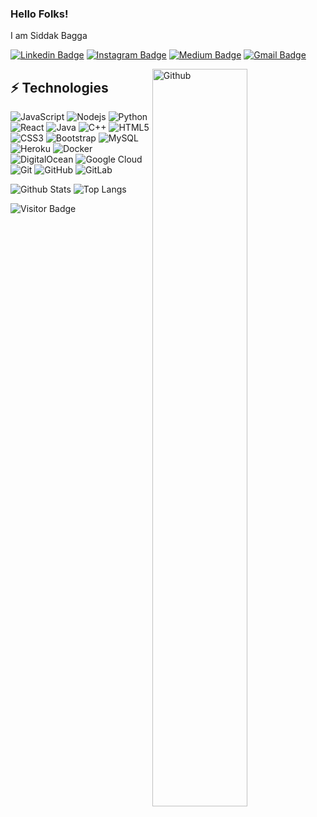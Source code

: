 

<!--
**siddakbagga13/siddakbagga13** is a ✨ _special_ ✨ repository because its `README.md` (this file) appears on your GitHub profile.

Here are some ideas to get you started:

- 🔭 I’m currently working on ...
- 🌱 I’m currently learning ...
- 👯 I’m looking to collaborate on ...
- 🤔 I’m looking for help with ...
- 💬 Ask me about ...
- 📫 How to reach me: ...
- 😄 Pronouns: ...
- ⚡ Fun fact: ...
-->
### Hello Folks!

I am Siddak Bagga

[![Linkedin Badge](https://img.shields.io/badge/-LinkedIn-blue?style=flat-square&logo=Linkedin&logoColor=white&link=https://www.linkedin.com/in/siddak-bagga-60921b218/)](https://www.linkedin.com/in/siddak-bagga-60921b218/)
[![Instagram Badge](https://img.shields.io/badge/-siddak._.sk-purple?style=flat-square&logo=instagram&logoColor=white&link=https://instagram.com/siddak._.sk/)](https://instagram.com/siddak._.sk)
[![Medium Badge](https://img.shields.io/badge/-@siddak-03a57a?style=flat-square&labelColor=000000&logo=Medium&link=https://medium.com/@siddak77777/)](https://medium.com/@siddak77777)
[![Gmail Badge](https://img.shields.io/badge/-siddakbagga@gmail.com-c14438?style=flat-square&logo=Gmail&logoColor=white&link=mailto:siddakbagga@gmail.com)](mailto:siddakbagga@gmail.com)

<!-- Any image aligned to the right. Beware the width -->
<img width="55%" align="right" alt="Github" src="https://raw.githubusercontent.com/onimur/.github/master/.resources/git-header.svg" />

## ⚡ Technologies

![JavaScript](https://img.shields.io/badge/-JavaScript-black?style=flat-square&logo=javascript)
![Nodejs](https://img.shields.io/badge/-Nodejs-black?style=flat-square&logo=Node.js)
![Python](https://img.shields.io/badge/-Python-black?style=flat-square&logo=Python)
![React](https://img.shields.io/badge/-React-black?style=flat-square&logo=react)
![Java](https://img.shields.io/badge/-java-E34A86?style=flat-square&logo=java)
![C++](https://img.shields.io/badge/-C++-00599C?style=flat-square&logo=c)
![HTML5](https://img.shields.io/badge/-HTML5-E34F26?style=flat-square&logo=html5&logoColor=white)
![CSS3](https://img.shields.io/badge/-CSS3-1572B6?style=flat-square&logo=css3)
![Bootstrap](https://img.shields.io/badge/-Bootstrap-563D7C?style=flat-square&logo=bootstrap)
![MySQL](https://img.shields.io/badge/-MySQL-black?style=flat-square&logo=mysql)
![Heroku](https://img.shields.io/badge/-Heroku-430098?style=flat-square&logo=heroku)
![Docker](https://img.shields.io/badge/-Docker-black?style=flat-square&logo=docker)
![DigitalOcean](https://img.shields.io/badge/-Digital%20Ocean-darkblue?style=flat-square&logo=digitalocean)
![Google Cloud](https://img.shields.io/badge/Google%20Cloud-black?style=flat-square&logo=google-cloud)
![Git](https://img.shields.io/badge/-Git-black?style=flat-square&logo=git)
![GitHub](https://img.shields.io/badge/-GitHub-181717?style=flat-square&logo=github)
![GitLab](https://img.shields.io/badge/-GitLab-FCA121?style=flat-square&logo=gitlab)


![Github Stats](https://github-readme-stats.vercel.app/api?username=siddakbagga13&count_private=true&show_icons=true&include_all_commits=true)
![Top Langs](https://github-readme-stats.vercel.app/api/top-langs/?username=siddakbagga13&hide=TeX&layout=compact)

![Visitor Badge](https://visitor-badge.laobi.icu/badge?page_id=siddakbagga13)
